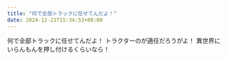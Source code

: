 ```yaml
---
title: "何で全部トラックに任せてんだよ！"
date: 2024-12-21T15:34:53+09:00
---
```

何で全部トラックに任せてんだよ！
トラクターのが適任だろうがよ！
異世界にいらんもんを押し付けるくらいなら！
